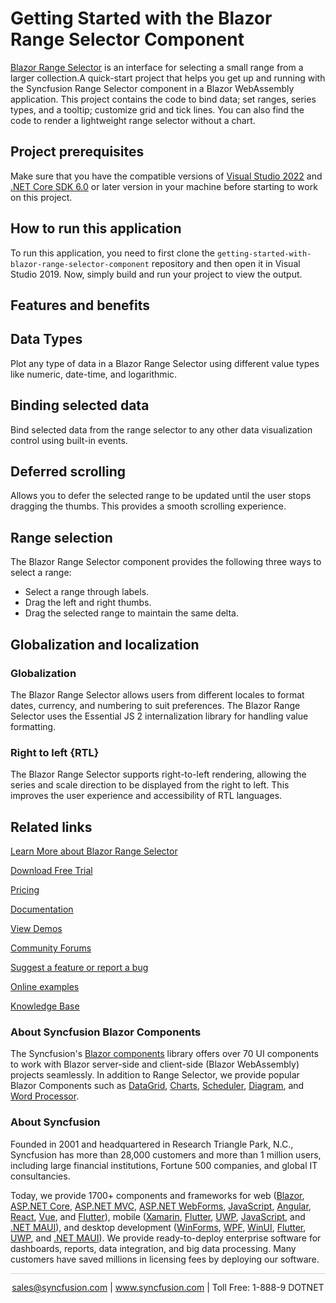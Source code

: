 # Getting Started with the Blazor Range Selector Component
[Blazor Range Selector](https://www.syncfusion.com/blazor-components/blazor-range-selector?utm_source=github&utm_medium=listing&utm_campaign=blazor-range-selector-github-samples) is an interface for selecting a small range from a larger collection.A quick-start project that helps you get up and running with the Syncfusion Range Selector component in a Blazor WebAssembly application. This project contains the code to bind data; set ranges, series types, and a tooltip; customize grid and tick lines. You can also find the code to render a lightweight range selector without a chart.

## Project prerequisites
Make sure that you have the compatible versions of [Visual Studio 2022](https://visualstudio.microsoft.com/downloads/ ) and [.NET Core SDK 6.0](https://dotnet.microsoft.com/en-us/download/dotnet/6.0) or later version in your machine before starting to work on this project.

## How to run this application
To run this application, you need to first clone the `getting-started-with-blazor-range-selector-component` repository and then open it in Visual Studio 2019. Now, simply build and run your project to view the output.

## Features and benefits
## Data Types
Plot any type of data in a Blazor Range Selector using different value types like numeric, date-time, and logarithmic.

## Binding selected data
Bind selected data from the range selector to any other data visualization control using built-in events.

## Deferred scrolling

Allows you to defer the selected range to be updated until the user stops dragging the thumbs. This provides a smooth scrolling experience.

## Range selection
The Blazor Range Selector component provides the following three ways to select a range:

* Select a range through labels.
* Drag the left and right thumbs.
* Drag the selected range to maintain the same delta.

## Globalization and localization 

### Globalization

The Blazor Range Selector allows users from different locales to format dates, currency, and numbering to suit preferences. The Blazor Range Selector uses the Essential JS 2 internalization library for handling value formatting.

### Right to left {RTL}

The Blazor Range Selector supports right-to-left rendering, allowing the series and scale direction to be displayed from the right to left. This improves the user experience and accessibility of RTL languages.

## Related links
[Learn More about Blazor Range Selector](https://www.syncfusion.com/blazor-components/blazor-range-selector?utm_source=github&utm_medium=listing&utm_campaign=blazor-range-selector-github-samples)

[Download Free Trial](https://www.syncfusion.com/downloads/blazor?utm_source=github&utm_medium=listing&utm_campaign=blazor-range-selector-github-samples)

[Pricing](https://www.syncfusion.com/sales/products/blazor?utm_source=github&utm_medium=listing&utm_campaign=blazor-range-selector-github-samples)

[Documentation](https://blazor.syncfusion.com/documentation/range-selector/getting-started?utm_source=github&utm_medium=listing&utm_campaign=blazor-range-selector-github-samples)

[View Demos](https://github.com/SyncfusionExamples/getting-started-with-blazor-range-selector-component.git?utm_source=github&utm_medium=listing&utm_campaign=blazor-range-selector-github-samples)

[Community Forums](https://www.syncfusion.com/forums/blazor-components?utm_source=github&utm_medium=listing&utm_campaign=blazor-range-selector-github-samples)

[Suggest a feature or report a bug](https://www.syncfusion.com/feedback/blazor-components?utm_source=github&utm_medium=listing&utm_campaign=blazor-range-selector-github-samples)

[Online examples](https://blazor.syncfusion.com/demos/range-selector/range-navigator?utm_source=github&utm_medium=listing&utm_campaign=blazor-range-selector-github-samples)

[Knowledge Base](https://www.syncfusion.com/kb/blazor-components?utm_source=github&utm_medium=listing&utm_campaign=blazor-range-selector-github-samples)

### About Syncfusion Blazor Components
The Syncfusion's [Blazor components](https://www.syncfusion.com/blazor-components?utm_source=github&utm_medium=listing&utm_campaign=blazor-range-selector-github-samples) library offers over 70 UI components to work with Blazor server-side and client-side (Blazor WebAssembly) projects seamlessly. In addition to Range Selector, we provide popular Blazor Components such as [DataGrid](https://www.syncfusion.com/blazor-range-selector-components/blazor-datagrid?utm_source=github&utm_medium=listing&utm_campaign=blazor-range-selector-github-samples), [Charts](https://www.syncfusion.com/blazor-components/blazor-charts?utm_source=github&utm_medium=listing&utm_campaign=blazor-range-selector-github-samples), [Scheduler](https://www.syncfusion.com/blazor-components/blazor-scheduler?utm_source=github&utm_medium=listing&utm_campaign=blazor-range-selector-github-samples), [Diagram](https://www.syncfusion.com/blazor-components/blazor-diagram?utm_source=github&utm_medium=listing&utm_campaign=blazor-range-selector-github-samples), and [Word Processor](https://www.syncfusion.com/blazor-components/blazor-word-processor?utm_source=github&utm_medium=listing&utm_campaign=blazor-range-selector-github-samples).

### About Syncfusion

Founded in 2001 and headquartered in Research Triangle Park, N.C., Syncfusion has more than 28,000 customers and more than 1 million users, including large financial institutions, Fortune 500 companies, and global IT consultancies.

Today, we provide 1700+ components and frameworks for web ([Blazor](https://www.syncfusion.com/blazor-components?utm_source=github&utm_medium=listing&utm_campaign=blazor-range-selector-github-samples), [ASP.NET Core](https://www.syncfusion.com/aspnet-core-ui-controls?utm_source=github&utm_medium=listing&utm_campaign=blazor-range-selector-github-samples), [ASP.NET MVC](https://www.syncfusion.com/aspnet-mvc-ui-controls?utm_source=github&utm_medium=listing&utm_campaign=blazor-range-selector-github-samples), [ASP.NET WebForms](https://www.syncfusion.com/jquery/aspnet-webforms-ui-controls?utm_source=github&utm_medium=listing&utm_campaign=blazor-range-selector-github-samples), [JavaScript](https://www.syncfusion.com/javascript-ui-controls?utm_source=github&utm_medium=listing&utm_campaign=blazor-range-selector-github-samples), [Angular](https://www.syncfusion.com/angular-ui-components?utm_source=github&utm_medium=listing&utm_campaign=blazor-range-selector-github-samples), [React](https://www.syncfusion.com/react-ui-components?utm_source=github&utm_medium=listing&utm_campaign=blazor-range-selector-github-samples), [Vue](https://www.syncfusion.com/vue-ui-components?utm_source=github&utm_medium=listing&utm_campaign=blazor-range-selector-github-samples), and [Flutter](https://www.syncfusion.com/flutter-widgets?utm_source=github&utm_medium=listing&utm_campaign=blazor-range-selector-github-samples)), mobile ([Xamarin](https://www.syncfusion.com/xamarin-ui-controls?utm_source=github&utm_medium=listing&utm_campaign=blazor-range-selector-github-samples), [Flutter](https://www.syncfusion.com/flutter-widgets?utm_source=github&utm_medium=listing&utm_campaign=blazor-range-selector-github-samples), [UWP](https://www.syncfusion.com/uwp-ui-controls?utm_source=github&utm_medium=listing&utm_campaign=blazor-range-selector-github-samples), [JavaScript](https://www.syncfusion.com/javascript-ui-controls?utm_source=github&utm_medium=listing&utm_campaign=blazor-range-selector-github-samples), and [.NET MAUI](https://www.syncfusion.com/maui-controls?utm_source=github&utm_medium=listing&utm_campaign=blazor-range-selector-github-samples)), and desktop development ([WinForms](https://www.syncfusion.com/winforms-ui-controls?utm_source=github&utm_medium=listing&utm_campaign=blazor-range-selector-github-samples), [WPF](https://www.syncfusion.com/wpf-controls?utm_source=github&utm_medium=listing&utm_campaign=blazor-range-selector-github-samples), [WinUI](https://www.syncfusion.com/winui-controls?utm_source=github&utm_medium=listing&utm_campaign=blazor-range-selector-github-samples), [Flutter](https://www.syncfusion.com/flutter-widgets?utm_source=github&utm_medium=listing&utm_campaign=blazor-range-selector-github-samples), [UWP](https://www.syncfusion.com/uwp-ui-controls?utm_source=github&utm_medium=listing&utm_campaign=blazor-range-selector-github-samples), and [.NET MAUI](https://www.syncfusion.com/maui-controls?utm_source=github&utm_medium=listing&utm_campaign=blazor-range-selector-github-samples)). We provide ready-to-deploy enterprise software for dashboards, reports, data integration, and big data processing. Many customers have saved millions in licensing fees by deploying our software.

<hr style="height:0.3px;border:none;color:lightgrey;background-color:lightgrey;" />

<p align="center">
<a href="mailto:sales@syncfusion.com?Subject=Syncfusion Blazor Range Selector - GitHub" target="_top">sales@syncfusion.com</a> | <a href="https://www.syncfusion.com?utm_source=github&utm_medium=listing&utm_campaign=blazor-range-selector-github-samples">www.syncfusion.com</a> | Toll Free: 1-888-9 DOTNET <br>
</p>
